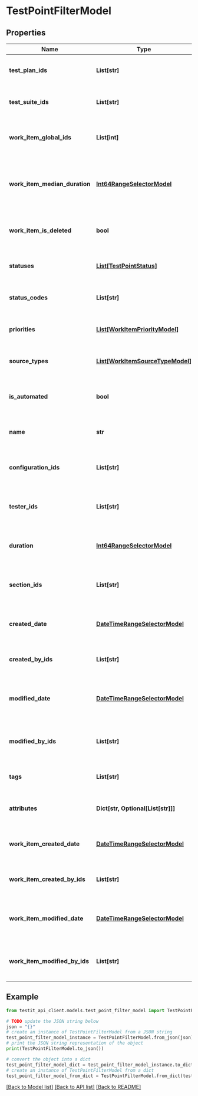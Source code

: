 # TestPointFilterModel


## Properties

Name | Type | Description | Notes
------------ | ------------- | ------------- | -------------
**test_plan_ids** | **List[str]** | Specifies a test point test plan IDS to search for | [optional] 
**test_suite_ids** | **List[str]** | Specifies a test point test suite IDs to search for | [optional] 
**work_item_global_ids** | **List[int]** | Specifies a test point work item global IDs to search for | [optional] 
**work_item_median_duration** | [**Int64RangeSelectorModel**](Int64RangeSelectorModel.md) | Specifies a test point work item median duration range to search for | [optional] 
**work_item_is_deleted** | **bool** | Specifies a test point work item is deleted flag to search for | [optional] 
**statuses** | [**List[TestPointStatus]**](TestPointStatus.md) | Specifies a test point statuses to search for | [optional] 
**status_codes** | **List[str]** | Specifies a test point status codes to search for | [optional] 
**priorities** | [**List[WorkItemPriorityModel]**](WorkItemPriorityModel.md) | Specifies a test point priorities to search for | [optional] 
**source_types** | [**List[WorkItemSourceTypeModel]**](WorkItemSourceTypeModel.md) | Specifies a test point source types to search for | [optional] 
**is_automated** | **bool** | Specifies a test point automation status to search for | [optional] 
**name** | **str** | Specifies a test point name to search for | [optional] 
**configuration_ids** | **List[str]** | Specifies a test point configuration IDs to search for | [optional] 
**tester_ids** | **List[str]** | Specifies a test point assigned user IDs to search for | [optional] 
**duration** | [**Int64RangeSelectorModel**](Int64RangeSelectorModel.md) | Specifies a test point range of duration to search for | [optional] 
**section_ids** | **List[str]** | Specifies a test point work item section IDs to search for | [optional] 
**created_date** | [**DateTimeRangeSelectorModel**](DateTimeRangeSelectorModel.md) | Specifies a test point range of creation date to search for | [optional] 
**created_by_ids** | **List[str]** | Specifies a test point creator IDs to search for | [optional] 
**modified_date** | [**DateTimeRangeSelectorModel**](DateTimeRangeSelectorModel.md) | Specifies a test point range of last modification date to search for | [optional] 
**modified_by_ids** | **List[str]** | Specifies a test point last editor IDs to search for | [optional] 
**tags** | **List[str]** | Specifies a test point tags to search for | [optional] 
**attributes** | **Dict[str, Optional[List[str]]]** | Specifies a test point attributes to search for | [optional] 
**work_item_created_date** | [**DateTimeRangeSelectorModel**](DateTimeRangeSelectorModel.md) | Specifies a work item range of creation date to search for | [optional] 
**work_item_created_by_ids** | **List[str]** | Specifies a work item creator IDs to search for | [optional] 
**work_item_modified_date** | [**DateTimeRangeSelectorModel**](DateTimeRangeSelectorModel.md) | Specifies a work item range of last modification date to search for | [optional] 
**work_item_modified_by_ids** | **List[str]** | Specifies a work item last editor IDs to search for | [optional] 

## Example

```python
from testit_api_client.models.test_point_filter_model import TestPointFilterModel

# TODO update the JSON string below
json = "{}"
# create an instance of TestPointFilterModel from a JSON string
test_point_filter_model_instance = TestPointFilterModel.from_json(json)
# print the JSON string representation of the object
print(TestPointFilterModel.to_json())

# convert the object into a dict
test_point_filter_model_dict = test_point_filter_model_instance.to_dict()
# create an instance of TestPointFilterModel from a dict
test_point_filter_model_from_dict = TestPointFilterModel.from_dict(test_point_filter_model_dict)
```
[[Back to Model list]](../README.md#documentation-for-models) [[Back to API list]](../README.md#documentation-for-api-endpoints) [[Back to README]](../README.md)


